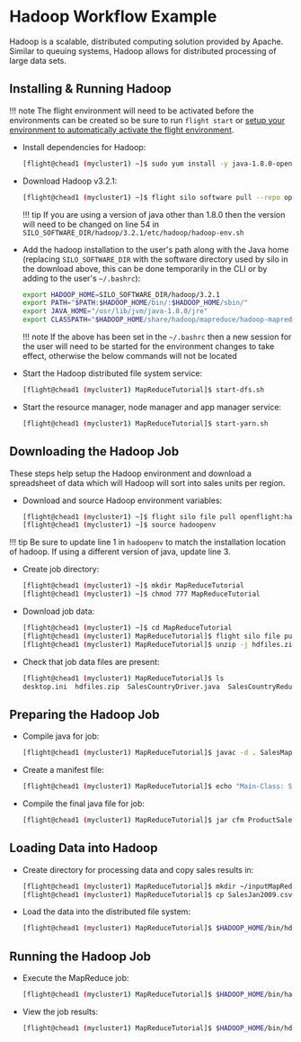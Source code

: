 # Hadoop Workflow Example

Hadoop is a scalable, distributed computing solution provided by Apache. Similar to queuing systems, Hadoop allows for distributed processing of large data sets.

## Installing & Running Hadoop

!!! note
    The flight environment will need to be activated before the environments can be created so be sure to run `flight start` or [setup your environment to automatically activate the flight environment](../flight-environment/use-flight/environment-basics.md#activating-the-flight-system).

- Install dependencies for Hadoop:
    ```bash
    [flight@chead1 (mycluster1) ~]$ sudo yum install -y java-1.8.0-openjdk.x86_64 java-1.8.0-openjdk-devel.x86_64
    ```
- Download Hadoop v3.2.1:
    ```bash
    [flight@chead1 (mycluster1) ~]$ flight silo software pull --repo openflight hadoop 3.2.1
    ```

    !!! tip
        If you are using a version of java other than 1.8.0 then the version will need to be changed on line 54 in `SILO_SOFTWARE_DIR/hadoop/3.2.1/etc/hadoop/hadoop-env.sh`

- Add the hadoop installation to the user's path along with the Java home (replacing `SILO_SOFTWARE_DIR` with the software directory used by silo in the download above, this can be done temporarily in the CLI or by adding to the user's `~/.bashrc`):
    ```bash
    export HADOOP_HOME=SILO_SOFTWARE_DIR/hadoop/3.2.1
    export PATH="$PATH:$HADOOP_HOME/bin/:$HADOOP_HOME/sbin/"
    export JAVA_HOME="/usr/lib/jvm/java-1.8.0/jre"
    export CLASSPATH="$HADOOP_HOME/share/hadoop/mapreduce/hadoop-mapreduce-client-core-3.2.1.jar:$HADOOP_HOME/share/hadoop/mapreduce/hadoop-mapreduce-client-common-3.2.1.jar:$HADOOP_HOME/share/hadoop/common/hadoop-common-3.2.1.jar:~/MapReduceTutorial/SalesCountry/*:$HADOOP_HOME/lib/*"
    ```

    !!! note
        If the above has been set in the `~/.bashrc` then a new session for the user will need to be started for the environment changes to take effect, otherwise the below commands will not be located

- Start the Hadoop distributed file system service:
    ```bash
    [flight@chead1 (mycluster1) MapReduceTutorial]$ start-dfs.sh
    ```
- Start the resource manager, node manager and app manager service:
    ```bash
    [flight@chead1 (mycluster1) MapReduceTutorial]$ start-yarn.sh
    ```

## Downloading the Hadoop Job

These steps help setup the Hadoop environment and download a spreadsheet of data which will Hadoop will sort into sales units per region.

- Download and source Hadoop environment variables:
    ```bash
    [flight@chead1 (mycluster1) ~]$ flight silo file pull openflight:hadoop/hadoopenv
    [flight@chead1 (mycluster1) ~]$ source hadoopenv
    ```

!!! tip
    Be sure to update line 1 in `hadoopenv` to match the installation location of hadoop.
    If using a different version of java, update line 3.

- Create job directory:
    ```bash
    [flight@chead1 (mycluster1) ~]$ mkdir MapReduceTutorial
    [flight@chead1 (mycluster1) ~]$ chmod 777 MapReduceTutorial
    ```
- Download job data:
    ```bash
    [flight@chead1 (mycluster1) ~]$ cd MapReduceTutorial
    [flight@chead1 (mycluster1) MapReduceTutorial]$ flight silo file pull openflight:hadoop/hdfiles.zip
    [flight@chead1 (mycluster1) MapReduceTutorial]$ unzip -j hdfiles.zip
    ```
- Check that job data files are present:
    ```bash
    [flight@chead1 (mycluster1) MapReduceTutorial]$ ls
    desktop.ini  hdfiles.zip  SalesCountryDriver.java  SalesCountryReducer.java  SalesJan2009.csv  SalesMapper.java
    ```

## Preparing the Hadoop Job

- Compile java for job:
    ```bash
    [flight@chead1 (mycluster1) MapReduceTutorial]$ javac -d . SalesMapper.java SalesCountryReducer.java SalesCountryDriver.java
    ```
- Create a manifest file:
    ```bash
    [flight@chead1 (mycluster1) MapReduceTutorial]$ echo "Main-Class: SalesCountry.SalesCountryDriver" >> Manifest.txt
    ```
- Compile the final java file for job:
    ```bash
    [flight@chead1 (mycluster1) MapReduceTutorial]$ jar cfm ProductSalePerCountry.jar Manifest.txt SalesCountry/*.class
    ```

## Loading Data into Hadoop

- Create directory for processing data and copy sales results in:
    ```bash
    [flight@chead1 (mycluster1) MapReduceTutorial]$ mkdir ~/inputMapReduce
    [flight@chead1 (mycluster1) MapReduceTutorial]$ cp SalesJan2009.csv ~/inputMapReduce/
    ```
- Load the data into the distributed file system:
    ```bash
    [flight@chead1 (mycluster1) MapReduceTutorial]$ $HADOOP_HOME/bin/hdfs dfs -ls ~/inputMapReduce
    ```

## Running the Hadoop Job

- Execute the MapReduce job:
    ```bash
    [flight@chead1 (mycluster1) MapReduceTutorial]$ $HADOOP_HOME/bin/hadoop jar ProductSalePerCountry.jar ~/inputMapReduce ~/mapreduce_output_sales
    ```
- View the job results:
    ```bash
    [flight@chead1 (mycluster1) MapReduceTutorial]$ $HADOOP_HOME/bin/hdfs dfs -cat ~/mapreduce_output_sales/part-00000 | more
    ```
